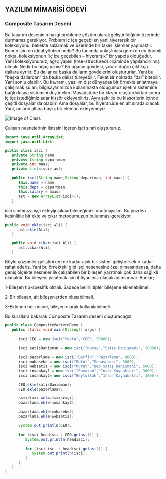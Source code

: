 ## YAZILIM MİMARİSİ ÖDEVİ
### Composite Tasarım Deseni
Bu tasarım deseninin hangi probleme çözüm olarak geliştirildiğinin üzerinde durmamız gerekiyor. Problem iç içe geçebilen yani hiyerarşik bir koleksiyonu, bellekte saklamak ve üzerinde bir takım işlemler yapmaktır. Bunun için en ideal yöntem nedir?
Bu tanımda anlaşılması gereken en önemli nokta, koleksiyonun “iç içe geçebilen – hiyerarşik” bir yapıda olduğudur. Yani koleksiyonunuz, ağaç yapısı (tree-structured) biçiminde yapılandırılmış olmalı. Nedir bu ağaç yapısı? Bir ağacın gövdesi, yukarı doğru çıktıkça dallara ayrılır. Bu dallar da başka dalların gövdelerini oluştururlar. Yani bu “başka dallardan” da başka dallar türeyebilir. Fakat bir noktada “dal” bitebilir. Yani sonlu olabilir.
Bu kavramı, yazılım dışı dünyadan bir örnekle anlatmaya çalışırsak şu an, bilgisayarımızda kullanmakta olduğumuz işletim sistemine bağlı dosya sistemini düşünelim. Masaüstüne bir klasör oluşturduktan sonra iç içe istediğimiz adar klasör ekleyebiliriz. Aynı şekilde bu klasörlerin içinde çeşitli dosyalar da olabilir. Ama dosyalar, bu hiyerarşide en alt sırada olacak. Yani, onların altına başka bir eleman ekleyemeyiz.

![Image of Class](https://github.com/fatmakzlrmk/Yazilim-Mimarisi-Odev/blob/master/composite.png)


Çalışan nesnelerinin listesini içeren işci sınıfı oluştururuz.
```java
import java.util.ArrayList;
import java.util.List;

public class isci {
   private String name;
   private String departman;
   private int maas;
   private List<isci> ast;

   public isci(String name,String departman, int maas) {
      this.name = name;
      this.dept = departman;
      this.salary = maas;
      ast = new ArrayList<isci>();
   }

```
isci sınıfımıza işçi ekleyip çıkaarbileceğimizi unutmayalım. Bu yüzden kesinlikle bir ekle ve çıkar metodumuzun bulunması gerekiyor.

```java
public void ekle(isci Ali) {
      ast.ekle(Ali);
   }

   public void cıkar(isci Ali) {
      ast.cıkar(Ali);
   }
```
Böyle çözümler geliştirirken ne kadar açık bir sistem geliştirirsek o kadar rahat ederiz. Yani bu örnekteki gibi işçi nesenesine özel olmasındansa, daha geniş ölçekte nesneler ile çalışabilen bir bileşen yaratmak çok daha sağlıklı olacaktır. Bu bileşeni yaratmak için ihtiyacımız olacak adımlar var. Bunlar;

1-Bileşen tip-spesifik olmalı. Sadece belirli tipler bileşene eklenebilmeli.

2-Bir bileşen, alt bileşenlerden oluşabilmeli.

3-Eklenen her nesne, bileşen olarak kullanılabilmeli.

Bu kurallara bakarak Composite Tasarım deseni oluşturacağız.
```java
public class CompositePatternDemo {
   public static void main(String[] args) {
   
      isci CEO = new isci("Yekta","CEO", 30000);

      isci satisDanisman = new isci("Nuray","Satış Danışmanı", 20000);

      isci pazarlama = new isci("Berfin","Pazarlama", 9000);
      isci muhasebe = new isci("Betül","Muhasebeci", 5000);
      isci websatis = new isci("Murat","Web Satış Danışmanı", 5000);
      isci insankay1 = new isci("Ramazan","İnsan Kaynakları", 3000);
      isci insankay2= new isci("Beytullah","İnsan Kaynakalrı", 3000);

      CEO.ekle(satisDanisman);
      CEO.ekle(pazarlama);

      pazarlama.ekle(insankay1);
      pazarlama.ekle(insankay2);
      
      pazarlama.ekle(muhasebe);
      pazarlama.ekle(websatis);

      System.out.println(CEO); 
      
      for (isci headisci : CEO.getast()) {
         System.out.println(headisci);
         
         for (isci isci : headisci.getast()) {
            System.out.println(isci);
         }
      }		
   }
}

```
